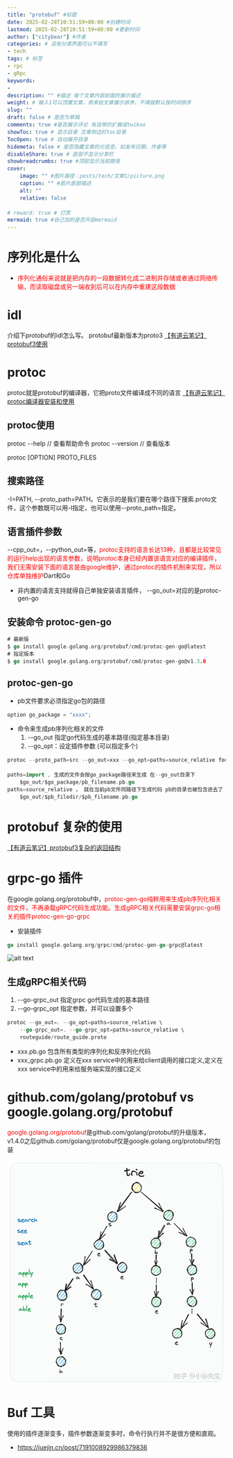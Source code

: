 ```yaml
---
title: "protobuf" #标题
date: 2025-02-28T10:51:59+08:00 #创建时间
lastmod: 2025-02-28T10:51:59+08:00 #更新时间
author: ["citybear"] #作者
categories: # 没有分类界面可以不填写
- tech
tags: # 标签
- rpc
- gRpc
keywords: 
- 
description: "" #描述 每个文章内容前面的展示描述
weight: # 输入1可以顶置文章，用来给文章展示排序，不填就默认按时间排序
slug: ""
draft: false # 是否为草稿
comments: true #是否展示评论 有自带的扩展成twikoo
showToc: true # 显示目录 文章侧边栏toc目录
TocOpen: true # 自动展开目录
hidemeta: false # 是否隐藏文章的元信息，如发布日期、作者等
disableShare: true # 底部不显示分享栏
showbreadcrumbs: true #顶部显示当前路径
cover:
    image: "" #图片路径：posts/tech/文章1/picture.png
    caption: "" #图片底部描述
    alt: ""
    relative: false

# reward: true # 打赏
mermaid: true #自己加的是否开启mermaid
---
```


  
# 序列化是什么
- <font color="red">序列化通俗来说就是把内存的一段数据转化成二进制并存储或者通过网络传输，而读取磁盘或另一端收到后可以在内存中重建这段数据</font>

# idl
介绍下protobuf的idl怎么写。
protobuf最新版本为proto3
[【有道云笔记】protobuf3使用](https://note.youdao.com/s/SPZlPj6g)

# protoc
protoc就是protobuf的编译器，它把proto文件编译成不同的语言
[【有道云笔记】protoc编译器安装和使用](https://note.youdao.com/s/G3wTKpXO)

## protoc使用
protoc --help // 查看帮助命令
protoc --version // 查看版本

protoc [OPTION] PROTO_FILES
## 搜索路径
-I=PATH, --proto_path=PATH。它表示的是我们要在哪个路径下搜索.proto文件，这个参数既可以用-I指定，也可以使用--proto_path=指定。
## 语言插件参数
--cpp_out=，--python_out=等，<font color="red">protoc支持的语言长达13种，且都是比较常见的运行help出现的语言参数，说明protoc本身已经内置该语言对应的编译插件，我们无需安装下面的语言是由google维护，通过protoc的插件机制来实现，所以仓库单独维护</font>Dart和Go 

- 非内置的语言支持就得自己单独安装语言插件， --go_out=对应的是protoc-gen-go
## 安装命令 protoc-gen-go
``` go
# 最新版
$ go install google.golang.org/protobuf/cmd/protoc-gen-go@latest
# 指定版本
$ go install google.golang.org/protobuf/cmd/protoc-gen-go@v1.3.0
```

## protoc-gen-go
- pb文件要求必须指定go包的路径
``` go
option go_package = "xxxx";
```

- 命令来生成pb序列化相关的文件
  1. --go_out 指定go代码生成的基本路径(指定基本目录)
  2. --go_opt：设定插件参数 (可以指定多个)
``` go
protoc --proto_path=src --go_out=xxx --go_opt=paths=source_relative foo.proto bar/baz.proto

paths=import , 生成的文件会按go_package路径来生成 在--go_out目录下
    $go_out/$go_package/pb_filename.pb.go
paths=source_relative ， 就在当前pb文件同路径下生成代码 pb的目录也被包含进去了
    $go_out/$pb_filedir/$pb_filename.pb.go
```

# protobuf 复杂的使用
[【有道云笔记】protobuf3复杂的返回结构](https://note.youdao.com/s/3wnz5C9l)

# grpc-go 插件
在google.golang.org/protobuf中，<font color="red">protoc-gen-go纯粹用来生成pb序列化相关的文件，不再承载gRPC代码生成功能。生成gRPC相关代码需要安装grpc-go相关的插件protoc-gen-go-grpc</font>

- 安装插件
``` go
go install google.golang.org/grpc/cmd/protoc-gen-go-grpc@latest
```
![alt text](image0.png)

## 生成gRPC相关代码
1. --go-grpc_out 指定grpc go代码生成的基本路径 
2. --go-grpc_opt 指定参数，并可以设置多个
``` go
protoc --go_out=. --go_opt=paths=source_relative \
    --go-grpc_out=. --go-grpc_opt=paths=source_relative \
    routeguide/route_guide.proto
```
- xxx.pb.go 包含所有类型的序列化和反序列化代码
- xxx_grpc.pb.go 定义在xxx service中的用来给client调用的接口定义,定义在 xxx service中的用来给服务端实现的接口定义

# github.com/golang/protobuf vs google.golang.org/protobuf

<font color="red">google.golang.org/protobuf</font>是github.com/golang/protobuf的升级版本，v1.4.0之后github.com/golang/protobuf仅是google.golang.org/protobuf的包装

![alt text](image1.png)

# Buf 工具
使用的插件逐渐变多，插件参数逐渐变多时，命令行执行并不是很方便和直观。
- https://juejin.cn/post/7191008929986379836